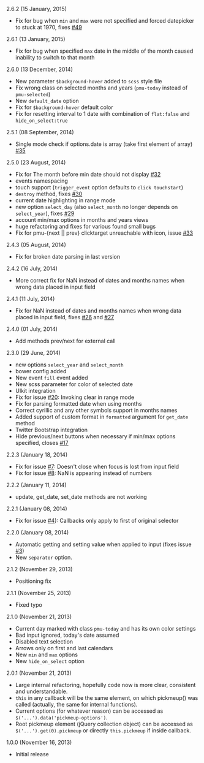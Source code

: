 2.6.2 (15 January, 2015)
* Fix for bug when `min` and `max` were not specified and forced datepicker to stuck at 1970, fixes [#49](https://github.com/nazar-pc/PickMeUp/issues/49)

2.6.1 (13 January, 2015)
* Fix for bug when specified `max` date in the middle of the month caused inability to switch to that month

2.6.0 (13 December, 2014)
* New parameter `$background-hover` added to `scss` style file
* Fix wrong class on selected months and years (`pmu-today` instead of `pmu-selected`)
* New `default_date` option
* Fix for `$background-hover` default color
* Fix for resetting interval to 1 date with combination of `flat:false` and `hide_on_select:true`

2.5.1 (08 September, 2014)
* Single mode check if options.date is array (take first element of array) [#35](https://github.com/nazar-pc/PickMeUp/pull/35)

2.5.0 (23 August, 2014)
* Fix for The month before min date should not display [#32](https://github.com/nazar-pc/PickMeUp/issues/32)
* events namespacing
* touch support (`trigger_event` option defaults to `click touchstart`)
* `destroy` method, fixes [#30](https://github.com/nazar-pc/PickMeUp/issues/30)
* current date highlighting in range mode
* new option `select_day` (also `select_month` no longer depends on `select_year`), fixes [#29](https://github.com/nazar-pc/PickMeUp/issues/29)
* account min/max options in months and years views
* huge refactoring and fixes for various found small bugs
* Fix for pmu-{next || prev} clicktarget unreachable with icon, issue [#33](https://github.com/nazar-pc/PickMeUp/issues/33)

2.4.3 (05 August, 2014)
* Fix for broken date parsing in last version

2.4.2 (16 July, 2014)
* More correct fix for NaN instead of dates and months names when wrong data placed in input field

2.4.1 (11 July, 2014)
* Fix for NaN instead of dates and months names when wrong data placed in input field, fixes [#26](https://github.com/nazar-pc/PickMeUp/issues/26) and [#27](https://github.com/nazar-pc/PickMeUp/issues/27)

2.4.0 (01 July, 2014)
* Add methods prev/next for external call

2.3.0 (29 June, 2014)
* new options `select_year` and `select_month`
* bower config added
* New event `fill` event added
* New scss parameter for color of selected date
* UIkit integration
* Fix for issue [#20](https://github.com/nazar-pc/PickMeUp/issues/20): Invoking clear in range mode
* Fix for parsing formatted date when using months
* Correct cyrillic and any other symbols support in months names
* Added support of custom format in `formatted` argument for `get_date` method
* Twitter Bootstrap integration
* Hide previous/next buttons when necessary if min/max options specified, closes [#17](https://github.com/nazar-pc/PickMeUp/issues/17)

2.2.3 (January 18, 2014)
* Fix for issue [#7](https://github.com/nazar-pc/PickMeUp/issues/7): Doesn't close when focus is lost from input field
* Fix for issue [#8](https://github.com/nazar-pc/PickMeUp/issues/8): NaN is appearing instead of numbers

2.2.2 (January 11, 2014)
* update, get_date, set_date methods are not working

2.2.1 (January 08, 2014)
* Fix for issue [#4](https://github.com/nazar-pc/PickMeUp/issues/4)): Callbacks only apply to first of original selector

2.2.0 (January 08, 2014)
* Automatic getting and setting value when applied to input (fixes issue [#3](https://github.com/nazar-pc/PickMeUp/issues/3))
* New `separator` option.

2.1.2 (November 29, 2013)
* Positioning fix

2.1.1 (November 25, 2013)
* Fixed typo

2.1.0 (November 21, 2013)
* Current day marked with class `pmu-today` and has its own color settings
* Bad input ignored, today's date assumed
* Disabled text selection
* Arrows only on first and last calendars
* New `min` and `max` options
* New `hide_on_select` option

2.0.1 (November 21, 2013)
* Large internal refactoring, hopefully code now is more clear,  consistent and understandable.
* `this` in any callback will be the same element, on which pickmeup() was called (actually, the same for internal functions).
* Current options (for whatever reason) can be accessed as `$('...').data('pickmeup-options')`.
* Root pickmeup element (jQuery collection object) can be accessed as `$('...').get(0).pickmeup` or directly `this.pickmeup` if inside callback.

1.0.0 (November 16, 2013)
* Initial release
